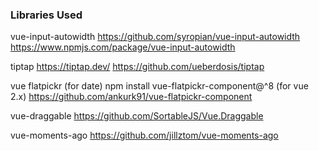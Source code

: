 ### Libraries Used

vue-input-autowidth
https://github.com/syropian/vue-input-autowidth
https://www.npmjs.com/package/vue-input-autowidth

tiptap
https://tiptap.dev/
https://github.com/ueberdosis/tiptap

vue flatpickr (for date)
npm install vue-flatpickr-component@^8 (for vue 2.x)
https://github.com/ankurk91/vue-flatpickr-component

vue-draggable
https://github.com/SortableJS/Vue.Draggable

vue-moments-ago
https://github.com/jillztom/vue-moments-ago
